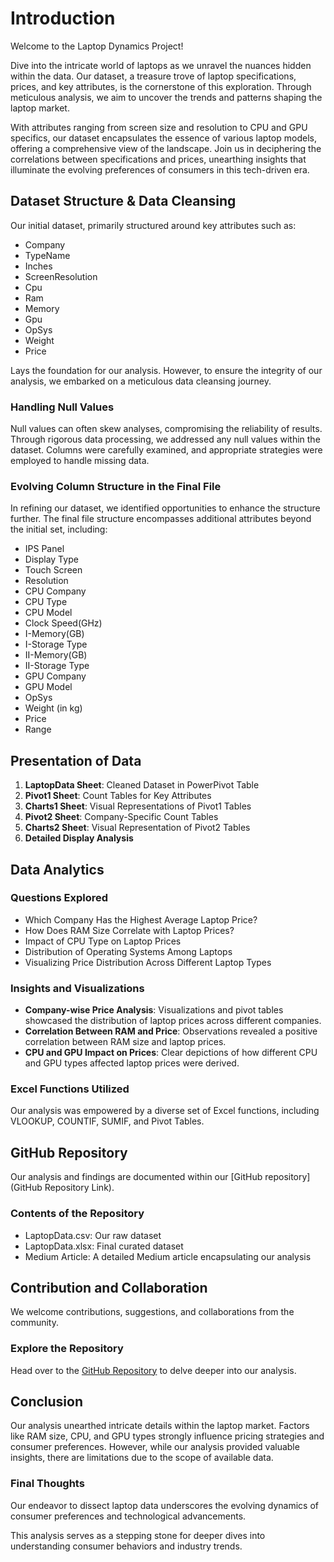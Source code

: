 # Introduction
Welcome to the Laptop Dynamics Project!

Dive into the intricate world of laptops as we unravel the nuances hidden within the data. Our dataset, a treasure trove of laptop specifications, prices, and key attributes, is the cornerstone of this exploration. Through meticulous analysis, we aim to uncover the trends and patterns shaping the laptop market.

With attributes ranging from screen size and resolution to CPU and GPU specifics, our dataset encapsulates the essence of various laptop models, offering a comprehensive view of the landscape. Join us in deciphering the correlations between specifications and prices, unearthing insights that illuminate the evolving preferences of consumers in this tech-driven era.

## Dataset Structure & Data Cleansing
Our initial dataset, primarily structured around key attributes such as:
- Company
- TypeName
- Inches
- ScreenResolution
- Cpu
- Ram
- Memory
- Gpu
- OpSys
- Weight
- Price

Lays the foundation for our analysis. However, to ensure the integrity of our analysis, we embarked on a meticulous data cleansing journey.

### Handling Null Values
Null values can often skew analyses, compromising the reliability of results. Through rigorous data processing, we addressed any null values within the dataset. Columns were carefully examined, and appropriate strategies were employed to handle missing data.

### Evolving Column Structure in the Final File
In refining our dataset, we identified opportunities to enhance the structure further. The final file structure encompasses additional attributes beyond the initial set, including:
- IPS Panel
- Display Type
- Touch Screen
- Resolution
- CPU Company
- CPU Type
- CPU Model
- Clock Speed(GHz)
- I-Memory(GB)
- I-Storage Type
- II-Memory(GB)
- II-Storage Type
- GPU Company
- GPU Model
- OpSys
- Weight (in kg)
- Price
- Range

## Presentation of Data
1. **LaptopData Sheet**: Cleaned Dataset in PowerPivot Table
2. **Pivot1 Sheet**: Count Tables for Key Attributes
3. **Charts1 Sheet**: Visual Representations of Pivot1 Tables
4. **Pivot2 Sheet**: Company-Specific Count Tables
5. **Charts2 Sheet**: Visual Representation of Pivot2 Tables
6. **Detailed Display Analysis**

## Data Analytics
### Questions Explored
- Which Company Has the Highest Average Laptop Price?
- How Does RAM Size Correlate with Laptop Prices?
- Impact of CPU Type on Laptop Prices
- Distribution of Operating Systems Among Laptops
- Visualizing Price Distribution Across Different Laptop Types

### Insights and Visualizations
- **Company-wise Price Analysis**: Visualizations and pivot tables showcased the distribution of laptop prices across different companies.
- **Correlation Between RAM and Price**: Observations revealed a positive correlation between RAM size and laptop prices.
- **CPU and GPU Impact on Prices**: Clear depictions of how different CPU and GPU types affected laptop prices were derived.

### Excel Functions Utilized
Our analysis was empowered by a diverse set of Excel functions, including VLOOKUP, COUNTIF, SUMIF, and Pivot Tables.

## GitHub Repository
Our analysis and findings are documented within our [GitHub repository](GitHub Repository Link).

### Contents of the Repository
- LaptopData.csv: Our raw dataset
- LaptopData.xlsx: Final curated dataset
- Medium Article: A detailed Medium article encapsulating our analysis

## Contribution and Collaboration
We welcome contributions, suggestions, and collaborations from the community.

### Explore the Repository
Head over to the [GitHub Repository](https://github.com/Saianiruthm/excelproject.git) to delve deeper into our analysis.

## Conclusion
Our analysis unearthed intricate details within the laptop market. Factors like RAM size, CPU, and GPU types strongly influence pricing strategies and consumer preferences. However, while our analysis provided valuable insights, there are limitations due to the scope of available data.

### Final Thoughts
Our endeavor to dissect laptop data underscores the evolving dynamics of consumer preferences and technological advancements.

This analysis serves as a stepping stone for deeper dives into understanding consumer behaviors and industry trends.
